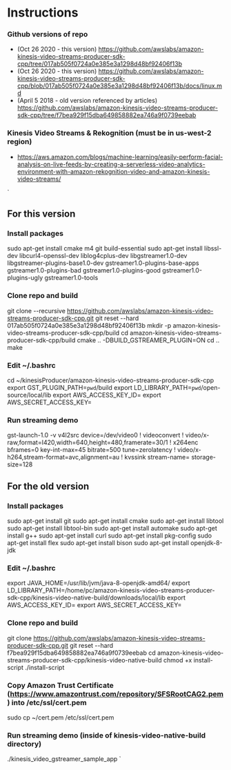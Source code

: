 # Instructions

### Github versions of repo
- (Oct 26 2020 - this version) https://github.com/awslabs/amazon-kinesis-video-streams-producer-sdk-cpp/tree/017ab505f0724a0e385e3a1298d48bf92406f13b
- (Oct 26 2020 - this version) https://github.com/awslabs/amazon-kinesis-video-streams-producer-sdk-cpp/blob/017ab505f0724a0e385e3a1298d48bf92406f13b/docs/linux.md
- (April 5 2018 - old version referenced by articles) https://github.com/awslabs/amazon-kinesis-video-streams-producer-sdk-cpp/tree/f7bea929f15dba649858882ea746a9f0739eebab

### Kinesis Video Streams & Rekognition (must be in us-west-2 region)
- https://aws.amazon.com/blogs/machine-learning/easily-perform-facial-analysis-on-live-feeds-by-creating-a-serverless-video-analytics-environment-with-amazon-rekognition-video-and-amazon-kinesis-video-streams/

`
## For this version
### Install packages
sudo apt-get install cmake m4 git build-essential
sudo apt-get install libssl-dev libcurl4-openssl-dev liblog4cplus-dev libgstreamer1.0-dev libgstreamer-plugins-base1.0-dev gstreamer1.0-plugins-base-apps gstreamer1.0-plugins-bad gstreamer1.0-plugins-good gstreamer1.0-plugins-ugly gstreamer1.0-tools

### Clone repo and build
git clone --recursive https://github.com/awslabs/amazon-kinesis-video-streams-producer-sdk-cpp.git
git reset --hard 017ab505f0724a0e385e3a1298d48bf92406f13b
mkdir -p amazon-kinesis-video-streams-producer-sdk-cpp/build
cd amazon-kinesis-video-streams-producer-sdk-cpp/build
cmake .. -DBUILD_GSTREAMER_PLUGIN=ON
cd ..
make

### Edit ~/.bashrc
cd ~/kinesisProducer/amazon-kinesis-video-streams-producer-sdk-cpp
export GST_PLUGIN_PATH=`pwd`/build
export LD_LIBRARY_PATH=`pwd`/open-source/local/lib
export AWS_ACCESS_KEY_ID=<your access key>
export AWS_SECRET_ACCESS_KEY=<your secret key>

### Run streaming demo
gst-launch-1.0 -v v4l2src device=/dev/video0 ! videoconvert ! video/x-raw,format=I420,width=640,height=480,framerate=30/1 ! x264enc  bframes=0 key-int-max=45 bitrate=500 tune=zerolatency ! video/x-h264,stream-format=avc,alignment=au ! kvssink stream-name=<your stream name> storage-size=128

## For the old version
### Install packages
sudo apt-get install git
sudo apt-get install cmake
sudo apt-get install libtool
sudo apt-get install libtool-bin
sudo apt-get install automake
sudo apt-get install g++
sudo apt-get install curl
sudo apt-get install pkg-config
sudo apt-get install flex
sudo apt-get install bison
sudo apt-get install openjdk-8-jdk

### Edit ~/.bashrc
export JAVA_HOME=/usr/lib/jvm/java-8-openjdk-amd64/
export LD_LIBRARY_PATH=/home/pc/amazon-kinesis-video-streams-producer-sdk-cpp/kinesis-video-native-build/downloads/local/lib
export AWS_ACCESS_KEY_ID=<your access key>
export AWS_SECRET_ACCESS_KEY=<your secret key>

### Clone repo and build
git clone https://github.com/awslabs/amazon-kinesis-video-streams-producer-sdk-cpp.git
git reset --hard f7bea929f15dba649858882ea746a9f0739eebab
cd amazon-kinesis-video-streams-producer-sdk-cpp/kinesis-video-native-build
chmod +x install-script
./install-script

### Copy Amazon Trust Certificate (https://www.amazontrust.com/repository/SFSRootCAG2.pem) into /etc/ssl/cert.pem
sudo cp ~/cert.pem /etc/ssl/cert.pem

### Run streaming demo (inside of kinesis-video-native-build directory)
./kinesis_video_gstreamer_sample_app <your stream name>
`
